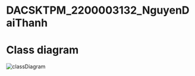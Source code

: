 ﻿# DACSKTPM_2200003132_NguyenDaiThanh
# Class diagram
![classDiagram](https://github.com/nguyendaithanh2805/DACSKTPM_2200003132_NguyenDaiThanh/assets/93860196/27b82914-1e9b-4761-8b6d-cd4463f1ed05)
